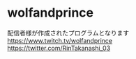 # wolfandprince
配信者様が作成されたプログラムとなります
https://www.twitch.tv/wolfandprince  
https://twitter.com/RinTakanashi_03
